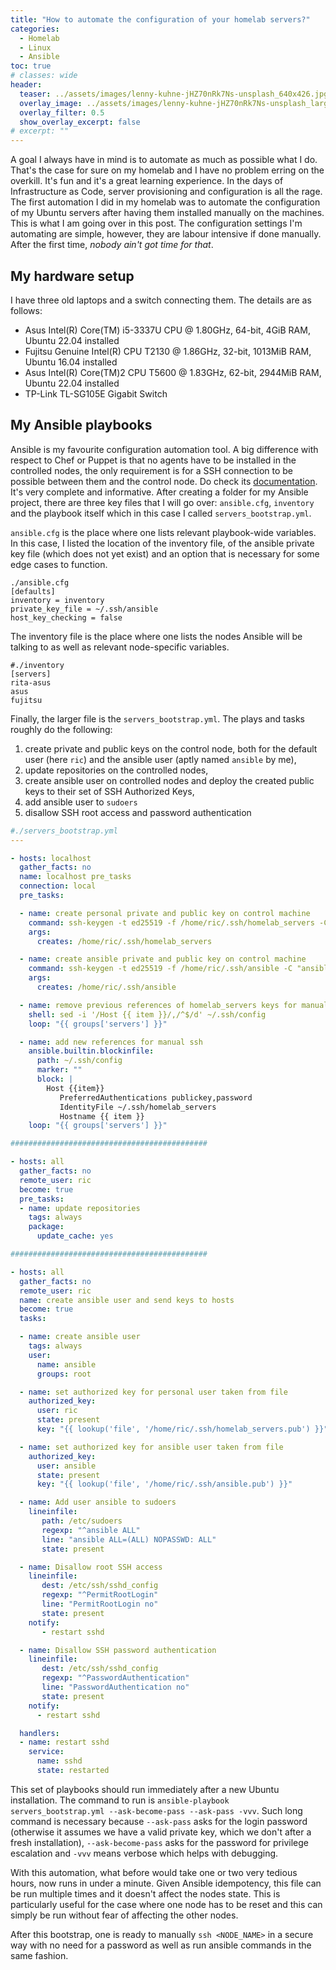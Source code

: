 ```yaml
---
title: "How to automate the configuration of your homelab servers?"
categories:
  - Homelab
  - Linux
  - Ansible
toc: true
# classes: wide
header:
  teaser: ../assets/images/lenny-kuhne-jHZ70nRk7Ns-unsplash_640x426.jpg
  overlay_image: ../assets/images/lenny-kuhne-jHZ70nRk7Ns-unsplash_large.jpg
  overlay_filter: 0.5
  show_overlay_excerpt: false
# excerpt: ""
---
```


A goal I always have in mind is to automate as much as possible what I do. That's the case for sure on my homelab and I have no problem erring on the overkill. It's fun and it's a great learning experience. In the days of Infrastructure as Code, server provisioning and configuration is all the rage. The first automation I did in my homelab was to automate the configuration of my Ubuntu servers after having them installed manually on the machines. This is what I am going over in this post. The configuration settings I'm automating are simple, however, they are labour intensive if done manually. After the first time, *nobody ain't got time for that*.

## My hardware setup

I have three old laptops and a switch connecting them. The details are as follows:
- Asus Intel(R) Core(TM) i5-3337U CPU @ 1.80GHz, 64-bit, 4GiB RAM, Ubuntu 22.04 installed
- Fujitsu Genuine Intel(R) CPU T2130 @ 1.86GHz, 32-bit, 1013MiB RAM, Ubuntu 16.04 installed
- Asus Intel(R) Core(TM)2 CPU T5600 @ 1.83GHz, 62-bit, 2944MiB RAM, Ubuntu 22.04 installed
- TP-Link TL-SG105E Gigabit Switch


## My Ansible playbooks

Ansible is my favourite configuration automation tool. A big difference with respect to Chef or Puppet is that no agents have to be installed in the controlled nodes, the only requirement is for a SSH connection to be possible between them and the control node. Do check its [documentation](https://docs.ansible.com/ansible/latest/). It's very complete and informative. After creating a folder for my Ansible project, there are three key files that I will go over: `ansible.cfg`, `inventory` and the playbook itself which in this case I called `servers_bootstrap.yml`.

`ansible.cfg` is the place where one lists relevant playbook-wide variables. In this case, I listed the location of the inventory file, of the ansible private key file (which does not yet exist) and an option that is necessary for some edge cases to function.

```
./ansible.cfg
[defaults]
inventory = inventory
private_key_file = ~/.ssh/ansible
host_key_checking = false
```

The inventory file is the place where one lists the nodes Ansible will be talking to as well as relevant node-specific variables.
```
#./inventory
[servers]
rita-asus
asus
fujitsu
```

Finally, the larger file is the `servers_bootstrap.yml`. The plays and tasks roughly do the following:
1. create private and public keys on the control node, both for the default user (here `ric`) and the ansible user (aptly named `ansible` by me),
2. update repositories on the controlled nodes,
3. create ansible user on controlled nodes and deploy the created public keys to their set of SSH Authorized Keys,
4. add ansible user to `sudoers`
5. disallow SSH root access and password authentication

```yaml
#./servers_bootstrap.yml
---

- hosts: localhost
  gather_facts: no
  name: localhost pre_tasks
  connection: local
  pre_tasks:

  - name: create personal private and public key on control machine
    command: ssh-keygen -t ed25519 -f /home/ric/.ssh/homelab_servers -C "homelab_servers" -N ""
    args:
      creates: /home/ric/.ssh/homelab_servers

  - name: create ansible private and public key on control machine
    command: ssh-keygen -t ed25519 -f /home/ric/.ssh/ansible -C "ansible" -N ""
    args:
      creates: /home/ric/.ssh/ansible

  - name: remove previous references of homelab_servers keys for manual ssh
    shell: sed -i '/Host {{ item }}/,/^$/d' ~/.ssh/config
    loop: "{{ groups['servers'] }}" 

  - name: add new references for manual ssh
    ansible.builtin.blockinfile:
      path: ~/.ssh/config
      marker: ""
      block: |
        Host {{item}}
           PreferredAuthentications publickey,password
           IdentityFile ~/.ssh/homelab_servers
           Hostname {{ item }}
    loop: "{{ groups['servers'] }}" 

############################################

- hosts: all
  gather_facts: no
  remote_user: ric
  become: true
  pre_tasks:  
  - name: update repositories
    tags: always
    package:
      update_cache: yes

############################################

- hosts: all
  gather_facts: no
  remote_user: ric
  name: create ansible user and send keys to hosts
  become: true
  tasks:

  - name: create ansible user
    tags: always
    user: 
      name: ansible
      groups: root

  - name: set authorized key for personal user taken from file
    authorized_key:
      user: ric
      state: present
      key: "{{ lookup('file', '/home/ric/.ssh/homelab_servers.pub') }}"

  - name: set authorized key for ansible user taken from file
    authorized_key:
      user: ansible
      state: present
      key: "{{ lookup('file', '/home/ric/.ssh/ansible.pub') }}"

  - name: Add user ansible to sudoers
    lineinfile:
       path: /etc/sudoers
       regexp: "^ansible ALL"
       line: "ansible ALL=(ALL) NOPASSWD: ALL"
       state: present

  - name: Disallow root SSH access
    lineinfile:
       dest: /etc/ssh/sshd_config
       regexp: "^PermitRootLogin"
       line: "PermitRootLogin no"
       state: present
    notify:
       - restart sshd

  - name: Disallow SSH password authentication
    lineinfile:
       dest: /etc/ssh/sshd_config
       regexp: "^PasswordAuthentication"
       line: "PasswordAuthentication no"
       state: present
    notify:
      - restart sshd

  handlers:
  - name: restart sshd
    service: 
      name: sshd
      state: restarted

```

This set of playbooks should run immediately after a new Ubuntu installation. The command to run is `ansible-playbook servers_bootstrap.yml --ask-become-pass --ask-pass -vvv`. Such long command is necessary because `--ask-pass` asks for the login password (otherwise it assumes we have a valid private key, which we don't after a fresh installation), `--ask-become-pass` asks for the password for privilege escalation and `-vvv` means verbose which helps with debugging. 

With this automation, what before would take one or two very tedious hours, now runs in under a minute. Given Ansible idempotency, this file can be run multiple times and it doesn't affect the nodes state. This is particularly useful for the case where one node has to be reset and this can simply be run without fear of affecting the other nodes.

After this bootstrap, one is ready to manually `ssh <NODE_NAME>` in a secure way with no need for a password as well as run ansible commands in the same fashion. 

